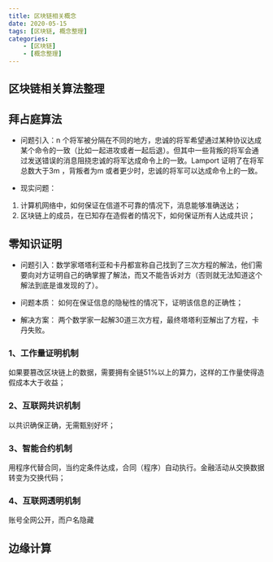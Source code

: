 ```yaml
---
title: 区块链相关概念
date: 2020-05-15
tags: [区块链, 概念整理]
categories: 
    - [区块链]
    - [概念整理]
---
```


## 区块链相关算法整理

## 拜占庭算法

- 问题引入：n 个将军被分隔在不同的地方，忠诚的将军希望通过某种协议达成某个命令的一致（比如一起进攻或者一起后退）。但其中一些背叛的将军会通过发送错误的消息阻挠忠诚的将军达成命令上的一致。Lamport 证明了在将军总数大于3m ，背叛者为m 或者更少时，忠诚的将军可以达成命令上的一致。

- 现实问题：
1. 计算机网络中，如何保证在信道不可靠的情况下，消息能够准确送达；
2. 区块链上的成员，在已知存在造假者的情况下，如何保证所有人达成共识；

## 零知识证明
- 问题引入：数学家塔塔利亚和卡丹都宣称自己找到了三次方程的解法，他们需要向对方证明自己的确掌握了解法，而又不能告诉对方（否则就无法知道这个解法到底是谁发现的了）。

- 问题本质：
如何在保证信息的隐秘性的情况下，证明该信息的正确性；

- 解决方案：
两个数学家一起解30道三次方程，最终塔塔利亚解出了方程，卡丹失败。

### 1、工作量证明机制
如果要篡改区块链上的数据，需要拥有全链51%以上的算力，这样的工作量使得造假成本大于收益；

### 2、互联网共识机制
以共识确保正确，无需甄别好坏；

### 3、智能合约机制
用程序代替合同，当约定条件达成，合同（程序）自动执行。金融活动从交换数据转变为交换代码；

### 4、互联网透明机制
账号全网公开，而户名隐藏

## 边缘计算

